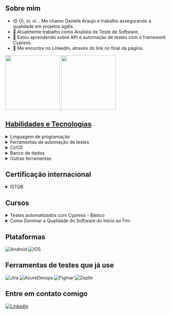 ## Sobre mim 
- 😊 Oi, oi, oi... Me chamo Daniele Araujo e trabalho assegurando a qualidade em projetos agéis.
- 🎯 Atualmente trabalho como Analista de Teste de Software.
- 📖 Estou aprendendo sobre API e automação de testes com o framework Cypress.
- 📍 Me encontre no LinkedIn, através do link no final da página.

<div align="left">
  <a href="https://github.com/danielevieira">
  <img height="170em" src="https://github-readme-stats.vercel.app/api?username=danielevieira&show_icons=true&theme=ambient_gradient&include_all_commits=true&count_private=true"/>
  <img height="170em" src="https://github-readme-stats.vercel.app/api/top-langs/?username=danielevieira&layout=compact&langs_count=7&theme=ambient_gradient"/>
</div>

## Habilidades e Tecnologias

<details>
  <summary>
    <a>Linguagem de programação</a>
  </summary>

  <a name="language"></a>
  - JavaScript
</details>

<details>
  <summary>
    <a>Ferramentas de automação de testes</a>
  </summary>

  <a name="framework"></a>
  
  - Cypress
</details>

<details>
  <summary>
    <a>CI/CD</a>
  </summary>

  <a name="cicd"></a>
  
  - Git
  - GitHub

</details>

<details>
  <summary>
    <a>Banco de dados</a>
  </summary>

  <a name="database"></a>
  
  - SQL: MySQL 

</details>

<details>
  <summary>
    <a>Outras ferramentas</a>
  </summary>

  <a name="tools"></a>
  
  - Postman
</details>

## Certificação internacional

<details>
  <summary>
    <a>ISTQB</a>
  </summary>

  <a name="certification"></a>
  - CTFL
  - CTFL-AT
</details>

## Cursos

<details>
  <summary>
    <a>Testes automatizados com Cypress - Básico</a>
  </summary>

  <a name="cypress"></a>
  
  - [Acesse o curso](https://www.udemy.com/course/testes-automatizados-com-cypress-basico/?couponCode=KEEPLEARNING)
  - [Acesse o repositório](https://github.com/danielevieira)
</details>

<details>
  <summary>
    <a>Como Dominar a Qualidade do Software do Início ao Fim</a>
  </summary>

  <a name="iniciando_em_qa"></a>
  
  - [Acesse o curso](https://www.udemy.com/course/qualidade-dosoftware-do-inicio-ao-fim/)
  - [Acesse o repositório](https://github.com/danielevieira)
</details>

## Plataformas
<div align="left"><div style="display: inline_block">
<img align="left" alt="Android" src="https://img.shields.io/badge/Android-3DDC84?style=for-the-badge&logo=android&logoColor=white"/>
<img align="left" alt="iOS" src="https://img.shields.io/badge/iOS-000000?style=for-the-badge&logo=ios&logoColor=white"/>  
</div></div><br>  

## Ferramentas de testes que já use
<div align="left"><div style="display: inline_block">
<img align="left" alt="Jira" src="https://img.shields.io/badge/Jira-0052CC?style=for-the-badge&logo=Jira&logoColor=white"/>
<img align="left" alt="AzureDevops" src="https://img.shields.io/badge/Azure_DevOps-0078D7?style=for-the-badge&logo=azure-devops&logoColor=white"/>
<img align="left" alt="Figmar" src="https://img.shields.io/badge/Figma-F24E1E?style=for-the-badge&logo=figma&logoColor=white"/>
<img align="left" alt="Zeplin" src="https://aleen42.github.io/badges/src/zeplin.svg"/>
</div></div><br>

## Entre em contato comigo
<div align="left">
  <a href="https://www.linkedin.com/in/danikaraujo/">
    <img src="https://img.shields.io/badge/LinkedIn-0077B5?style=for-the-badge&logo=linkedin&logoColor=white" alt="Linkedin">
</div>
